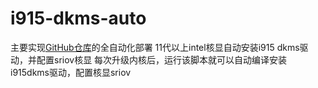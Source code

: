 # i915-dkms-auto
主要实现[GitHub仓库](https://github.com/strongtz/i915-sriov-dkms)的全自动化部署
11代以上intel核显自动安装i915 dkms驱动，并配置sriov核显
每次升级内核后，运行该脚本就可以自动编译安装i915dkms驱动，配置核显sriov
